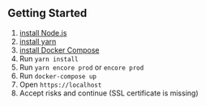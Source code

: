 
## Getting Started

1. [install Node.js](https://nodejs.org/en/) 
2. [install yarn](https://classic.yarnpkg.com/fr/docs/install/#windows-stable) 
3. [install Docker Compose](https://docs.docker.com/compose/install/)
4. Run `yarn install`
5. Run `yarn encore prod` or `encore prod`
6. Run `docker-compose up`
7. Open `https://localhost`
8. Accept risks and continue (SSL certificate is missing)
